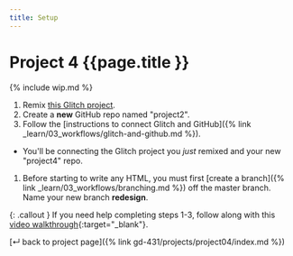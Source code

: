 ```yaml
---
title: Setup
---
```


# Project 4 {{page.title }}

{% include wip.md %}

1. Remix [this Glitch project](@TODO).
1. Create a **new** GitHub repo named "project2".
1. Follow the [instructions to connect Glitch and GitHub]({% link _learn/03_workflows/glitch-and-github.md %}).
  - You'll be connecting the Glitch project you _just_ remixed and your new "project4" repo.
1. Before starting to write any HTML, you must first [create a branch]({% link _learn/03_workflows/branching.md %}) off the master branch. Name your new branch <b>redesign</b>.

{: .callout }
If you need help completing steps 1-3, follow along with this [video walkthrough](https://loom.com/share/folder/779298f8d2a9447e9d2030228720b72a){:target="_blank"}.

[&#x21b5; back to project page]({% link gd-431/projects/project04/index.md %})
